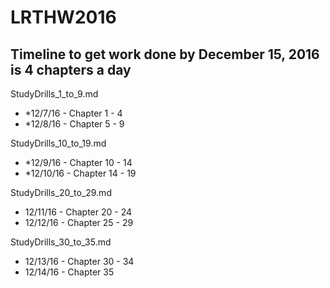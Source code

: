 # LRTHW2016

## Timeline to get work done by December 15, 2016 is 4 chapters a day

StudyDrills_1_to_9.md
- *12/7/16  - Chapter 1 - 4
- *12/8/16 - Chapter 5 - 9

StudyDrills_10_to_19.md
- *12/9/16 - Chapter 10 - 14
- *12/10/16 - Chapter 14 - 19

StudyDrills_20_to_29.md
* 12/11/16 - Chapter 20 - 24
* 12/12/16 - Chapter 25 - 29

StudyDrills_30_to_35.md
* 12/13/16 - Chapter 30 - 34
* 12/14/16 - Chapter 35
